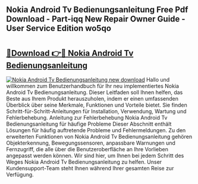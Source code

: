 ## Nokia Android Tv Bedienungsanleitung Free Pdf Download - Part-iqq New Repair Owner Guide - User Service Edition wo5qo

# <h2><a href="http://df4bkz.blite.top/?on=Nokia+Android+Tv+Bedienungsanleitung">🔗Download 👉🔴 Nokia Android Tv Bedienungsanleitung</a></h2>

[![Nokia Android Tv Bedienungsanleitung new download](https://i.imgur.com/lujVjoI.png)](http://df4bkz.blite.top/?on=Nokia+Android+Tv+Bedienungsanleitung)
Hallo und willkommen zum Benutzerhandbuch für Ihr neu implementiertes Nokia Android Tv Bedienungsanleitung. Dieser Leitfaden soll Ihnen helfen, das Beste aus Ihrem Produkt herauszuholen, indem er einen umfassenden Überblick über seine Merkmale, Funktionen und Vorteile bietet. Sie finden Schritt-für-Schritt-Anleitungen für Installation, Verwendung, Wartung und Fehlerbehebung. Anleitung zur Fehlerbehebung Nokia Android Tv Bedienungsanleitung für häufige Probleme Dieser Abschnitt enthält Lösungen für häufig auftretende Probleme und Fehlermeldungen. Zu den erweiterten Funktionen von Nokia Android Tv Bedienungsanleitung gehören Objekterkennung, Bewegungssensoren, anpassbare Warnungen und Fernzugriff, die alle über die Benutzeroberfläche an Ihre Vorlieben angepasst werden können. Wir sind hier, um Ihnen bei jedem Schritt des Weges Nokia Android Tv Bedienungsanleitung zu helfen. Unser Kundensupport-Team steht Ihnen während Ihrer gesamten Reise zur Verfügung.

